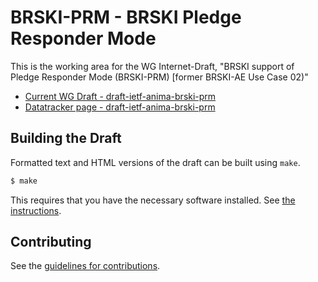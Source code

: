 # BRSKI-PRM - BRSKI Pledge Responder Mode

This is the working area for the WG Internet-Draft, "BRSKI support of Pledge Responder Mode (BRSKI-PRM) [former BRSKI-AE Use Case 02)"

* [Current WG Draft - draft-ietf-anima-brski-prm](https://datatracker.ietf.org/doc/html/draft-ietf-anima-brski-prm) 
* [Datatracker page - draft-ietf-anima-brski-prm](https://datatracker.ietf.org/doc/draft-ietf-anima-brski-prm/) 



## Building the Draft

Formatted text and HTML versions of the draft can be built using `make`.

```sh
$ make
```

This requires that you have the necessary software installed.  See
[the instructions](https://github.com/martinthomson/i-d-template/blob/master/doc/SETUP.md).


## Contributing

See the [guidelines for contributions](CONTRIBUTING.md).
